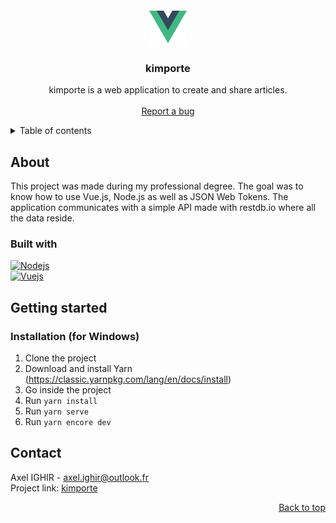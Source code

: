 <div id="readme-top" align="center">
  <img src="https://github.com/Jyess/kimporte/blob/master/src/assets/logo.png" alt="Logo" width="60">

  <h3 align="center">kimporte</h3>

  <p align="center">
    kimporte is a web application to create and share articles.
    <br><br>
    <a href="https://github.com/Jyess/kimporte/issues">Report a bug</a>
  </p>
</div>

<details>
  <summary>Table of contents</summary>
  <ol>
    <li>
      <a href="#about">About</a>
      <ul>
        <li><a href="#built-with">Built with</a></li>
      </ul>
    </li>
    <li>
      <a href="#getting-started">Getting Started</a>
      <ul>
        <li><a href="#installation-for-windows">Installation (for Windows)</a></li>
      </ul>
    </li>
    <li><a href="#contact">Contact</a></li>
  </ol>
</details>

## About
This project was made during my professional degree. The goal was to know how to use Vue.js, Node.js as well as JSON Web Tokens. The application communicates with a 
simple API made with restdb.io where all the data reside.

### Built with
[![Nodejs][Nodejs-img]][Nodejs-url]
<br>
[![Vuejs][Vuejs-img]][Vuejs-url]

## Getting started
### Installation (for Windows)
1. Clone the project
2. Download and install Yarn (https://classic.yarnpkg.com/lang/en/docs/install)
3. Go inside the project
4. Run `yarn install`
5. Run `yarn serve`
6. Run `yarn encore dev`

## Contact
Axel IGHIR - <a mailto="axel.ighir@outlook.fr">axel.ighir@outlook.fr</a><br>
Project link: [kimporte](https://github.com/Jyess/kimporte)

<p align="right"><a href="#readme-top">Back to top</a></p>

[Nodejs-img]: https://img.shields.io/badge/node.js-75ae5e?style=for-the-badge&logo=node.js&logoColor=white
[Nodejs-url]: https://nodejs.org/
[Vuejs-img]: https://img.shields.io/badge/vue.js-3fb27f?style=for-the-badge&logo=vue.js&logoColor=white
[Vuejs-url]: https://vuejs.org/
